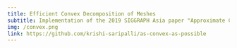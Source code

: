 ```yaml
---
title: Efficient Convex Decomposition of Meshes
subtitle: Implementation of the 2019 SIGGRAPH Asia paper "Approximate Convex Decomposition and Transfer for Animated Meshes" by Thul et al.
img: /convex.png
link: https://github.com/krishi-saripalli/as-convex-as-possible
---
```

